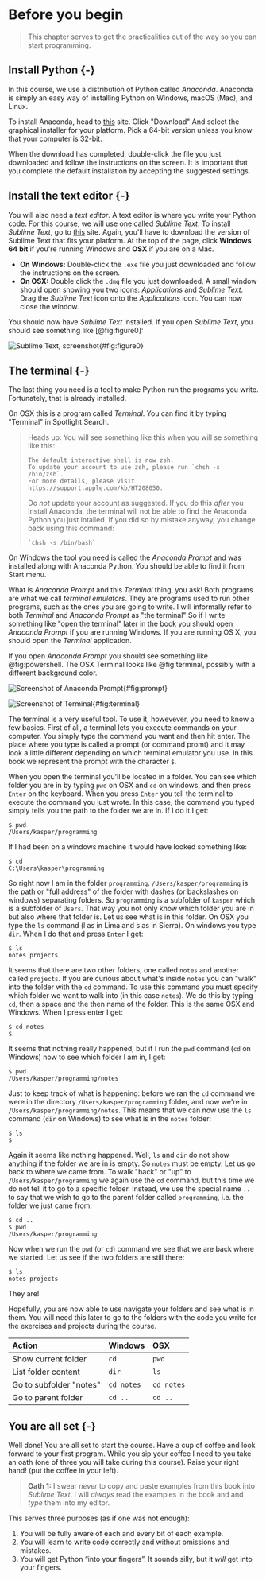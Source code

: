 # Before you begin

> This chapter serves to get the practicalities out of the way so you can start programming.

## Install Python {-}

In this course, we use a distribution of Python called *Anaconda*. Anaconda is simply an easy way of installing Python on Windows, macOS (Mac), and Linux.

To install Anaconda, head to [this](https://www.anaconda.com/products/individual) site. Click "Download" And select the graphical installer for your platform. Pick a 64-bit version unless you know that your computer is 32-bit.

When the download has completed, double-click the file you just downloaded and follow the instructions on the screen. It is important that you complete the default installation by accepting the suggested settings. 

## Install the text editor {-}

You will also need a *text editor*. A text editor is where you write your Python code. For this course, we will use one called *Sublime Text*. To install *Sublime Text*, go to
[this](https://www.sublimetext.com/3) site. Again, you'll have to download the version of Sublime Text that fits your platform. At the top of the page, click **Windows 64 bit** if you're running Windows and **OSX** if you are on a Mac.

* **On Windows:** Double-click the `.exe` file you just downloaded and follow the instructions on the screen.
* **On OSX:** Double click the `.dmg` file you just downloaded. A small window should open showing you two icons: *Applications* and *Sublime Text*. Drag the *Sublime Text* icon onto the *Applications* icon. You can now close the window.

You should now have *Sublime Text* installed. If you open *Sublime Text*, you should see something like [@fig:figure0]:

![Sublime Text, screenshot](./images/sublime.png){#fig:figure0}

## The terminal {-}

The last thing you need is a tool to make Python run the programs you write. Fortunately, that is already installed. 

On OSX this is a program called *Terminal*. You can find it by typing "Terminal" in Spotlight Search.

> Heads up: You will see something like this when you will se something like this:
>
> ```
> The default interactive shell is now zsh.
> To update your account to use zsh, please run `chsh -s /bin/zsh`.
> For more details, please visit https://support.apple.com/kb/HT208050.
> ```
> 
> Do *not* update your account as suggested. If you do this *after* you install Anaconda, the terminal will not be able to find the Anaconda Python you just intalled. If you did so by mistake anyway, you change back using this command:
> 
> ```
> `chsh -s /bin/bash`
> ```

On Windows the tool you need is called the *Anaconda Prompt* and was installed along with Anaconda Python. You should be able to find it from Start menu.

What is *Anaconda Prompt* and this *Terminal* thing, you ask! Both programs are what we call *terminal emulators*. They are programs used to run other programs, such as the ones you are going to write. I will informally refer to both *Terminal* and *Anaconda Prompt* as "the terminal" So if I write something like "open the terminal" later in the book you should open *Anaconda Prompt* if you are running Windows. If you are running OS X, you should open the *Terminal* application.

If you open *Anaconda Prompt* you should see something like @fig:powershell. The OSX Terminal looks like @fig:terminal, possibly with a different background color.

![Screenshot of Anaconda Prompt](./images/anaconda_prompt.jpg){#fig:prompt}

![Screenshot of Terminal](./images/terminal.png){#fig:terminal}

The terminal is a very useful tool. To use it, howevever, you need to know a few basics. First of all, a terminal lets you execute commands on your computer. You simply type the command you want and then hit enter. The place where you type is called a prompt (or command promt) and it may look a little different depending on which terminal emulator you use. In this book we represent the prompt with the character `$`.

When you open the terminal you'll be located in a folder. You can see which folder you are in by typing `pwd` on OSX and `cd` on windows, and then press `Enter` on the keyboard. When you press `Enter` you tell the terminal to execute the command you just wrote. In this case, the command you typed simply tells you the path to the folder we are in. If I do it I get:

```
$ pwd
/Users/kasper/programming
```

If I had been on a windows machine it would have looked something like: 

```
$ cd
C:\Users\kasper\programming
```

So right now I am in the folder `programming`. `/Users/kasper/programming` is the path or "full address" of the folder with dashes (or backslashes on windows) separating folders. So `programming` is a subfolder of `kasper` which is a subfolder of `Users`. That way you not only know which folder you are in but also where that folder is. Let us see what is in this folder. On OSX you type the `ls` command (l as in Lima and s as in Sierra). On windows you type `dir`. When I do that and press `Enter` I get:

```
$ ls
notes projects
```

It seems that there are two other folders, one called `notes` and another called `projects`. If you are curious about what's inside `notes` you can "walk" into the folder with the `cd` command. To use this command you must specify which folder we want to walk into (in this case `notes`). We do this by typing `cd`, then a space and the then name of the folder. This is the same OSX and Windows. When I press enter I get:

```
$ cd notes
$
```

It seems that nothing really happened, but if I run the `pwd` command (`cd` on Windows) now to see which folder I am in, I get:

```
$ pwd
/Users/kasper/programming/notes
```

Just to keep track of what is happening: before we ran the `cd` command we were in the directory `/Users/kasper/programming` folder, and now we're in `/Users/kasper/programming/notes`. This means that we can now use the `ls` command (`dir` on Windows) to see what is in the `notes` folder:

```
$ ls
$
```

Again it seems like nothing happened. Well, `ls` and `dir` do not show anything if the folder we are in is empty. So `notes` must be empty. Let us go back to where we came from. To
walk "back" or "up" to `/Users/kasper/programming` we again use the `cd` command, but this time we do not tell it to go to a specific folder. Instead, we use the special name `..` to say that we wish to go to the parent folder called `programming`, i.e. the folder we just came from:

```
$ cd ..
$ pwd
/Users/kasper/programming
```

Now when we run the `pwd` (or `cd`) command we see that we are back where we started. Let us see if the two folders are still there:

```
$ ls
notes projects
```

They are! 

Hopefully, you are now able to use navigate your folders and see what is in them. You will need this later to go to the folders with the code you write for the exercises and projects during the course.

| Action | Windows | OSX |
|:---|:---|:---|
| Show current folder | `cd` | `pwd` |
| List folder content | `dir` | `ls` |
| Go to subfolder "notes" | `cd notes` | `cd notes` |
| Go to parent folder | `cd ..` | `cd ..` |


## You are all set {-}

Well done! You are all set to start the course. Have a cup of coffee and look forward to your first program. While you sip your coffee I need to you take an oath (one of three you will take during this course). Raise your right hand! (put the coffee in your left).

> **Oath 1:** I swear *never* to copy and paste examples from this book into *Sublime Text*. I will *always* read the examples in the book and and *type* them into my editor.

This serves three purposes (as if one was not enough):

1. You will be fully aware of each and every bit of each example.
2. You will learn to write code correctly and without omissions and mistakes.
3. You will get Python “into your fingers”. It sounds silly, but it *will* get into your fingers.









